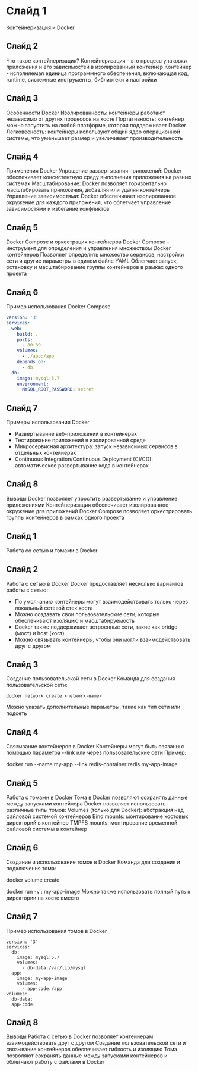 # Слайд 1
Контейнеризация и Docker

## Слайд 2
Что такое контейнеризация?
Контейнеризация - это процесс упаковки приложения и его зависимостей в изолированный контейнер
Контейнер - исполняемая единица программного обеспечения, включающая код, runtime, системные инструменты, библиотеки и настройки

## Слайд 3
Особенности Docker
Изолированность: контейнеры работают независимо от других процессов на хосте
Портативность: контейнер можно запустить на любой платформе, которая поддерживает Docker
Легковесность: контейнеры используют общий ядро операционной системы, что уменьшает размер и увеличивает производительность

## Слайд 4
Применения Docker
Упрощение развертывания приложений: Docker обеспечивает консистентную среду выполнения приложения на разных системах
Масштабирование: Docker позволяет горизонтально масштабировать приложения, добавляя или удаляя контейнеры
Управление зависимостями: Docker обеспечивает изолированное окружение для каждого приложения, что облегчает управление зависимостями и избегание конфликтов

## Слайд 5
Docker Compose и оркестрация контейнеров
Docker Compose - инструмент для определения и управления множеством Docker контейнеров
Позволяет определить множество сервисов, настройки сети и другие параметры в едином файле YAML
Облегчает запуск, остановку и масштабирование группы контейнеров в рамках одного проекта

## Слайд 6
Пример использования Docker Compose
```yaml
version: '3'
services:
  web:
    build: .
    ports:
      - 80:80
    volumes:
      - ./app:/app
    depends_on:
      - db
  db:
    image: mysql:5.7
    environment:
      MYSQL_ROOT_PASSWORD: secret
```

## Слайд 7
Примеры использования Docker
* Развертывание веб-приложений в контейнерах
* Тестирование приложений в изолированной среде
* Микросервисная архитектура: запуск независимых сервисов в отдельных контейнерах
* Continuous Integration/Continuous Deployment (CI/CD): автоматическое развертывание кода в контейнерах

## Слайд 8
Выводы
Docker позволяет упростить развертывание и управление приложениями
Контейнеризация обеспечивает изолированное окружение для приложений
Docker Compose позволяет оркестрировать группы контейнеров в рамках одного проекта

## Слайд 1
Работа со сетью и томами в Docker
## Слайд 2
Работа с сетью в Docker
Docker предоставляет несколько вариантов работы с сетью:
* По умолчанию контейнеры могут взаимодействовать только через локальный сетевой стек хоста
* Можно создавать свои пользовательские сети, которые обеспечивают изоляцию и масштабируемость
* Docker также поддерживает встроенные сети, такие как bridge (мост) и host (хост)
* Можно связывать контейнеры, чтобы они могли взаимодействовать друг с другом

## Слайд 3
Создание пользовательской сети в Docker
Команда для создания пользовательской сети:

```
docker network create <network-name>
```

Можно указать дополнительные параметры, такие как тип сети или подсеть

## Слайд 4
Связывание контейнеров в Docker
Контейнеры могут быть связаны с помощью параметра --link или через пользовательские сети
Пример:

docker run --name my-app --link redis-container:redis my-app-image

## Слайд 5
Работа с томами в Docker
Тома в Docker позволяют сохранять данные между запусками контейнера
Docker позволяет использовать различные типы томов:
Volumes (только для Docker): абстракция над файловой системой контейнеров
Bind mounts: монтирование хостовых директорий в контейнер
TMPFS mounts: монтирование временной файловой системы в контейнер

## Слайд 6
Создание и использование томов в Docker
Команда для создания и подключения тома:

docker volume create <volume-name>

docker run -v <volume-name>:<container-directory> my-app-image
Можно также использовать полный путь к директории на хосте вместо <volume-name>

## Слайд 7
Пример использования томов в Docker

```
version: '3'
services:
  db:
    image: mysql:5.7
    volumes:
      - db-data:/var/lib/mysql
  app:
    image: my-app-image
    volumes:
      - app-code:/app
volumes:
  db-data:
  app-code:
```

## Слайд 8
Выводы
Работа с сетью в Docker позволяет контейнерам взаимодействовать друг с другом
Создание пользовательской сети и связывание контейнеров обеспечивает гибкость и изоляцию
Тома позволяют сохранять данные между запусками контейнеров и облегчают работу с файлами в Docker